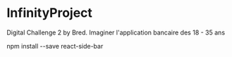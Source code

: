 # InfinityProject
Digital Challenge 2 by Bred. Imaginer l'application bancaire des 18 - 35 ans

npm install --save react-side-bar